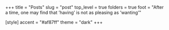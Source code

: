 +++
title = "Posts"
slug = "post"
top_level = true
folders = true
foot = "After a time, one may find that ’having’ is not as pleasing as ’wanting’"

[style]
    accent = "#af87ff"
    theme = "dark"
+++
